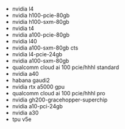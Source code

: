 - nvidia l4
- nvidia h100-pcie-80gb
- nvidia h100-sxm-80gb
- nvidia t4
- nvidia a100-pcie-80gb
- nvidia l40
- nvidia a100-sxm-80gb cts
- nvidia l4-pcie-24gb
- nvidia a100-sxm-80gb
- qualcomm cloud ai 100 pcie/hhhl standard
- nvidia a40
- habana gaudi2
- nvidia rtx a5000 gpu
- qualcomm cloud ai 100 pcie/hhhl pro
- nvidia gh200-gracehopper-superchip
- nvidia a10-pci-24gb
- nvidia a30
- tpu v5e
